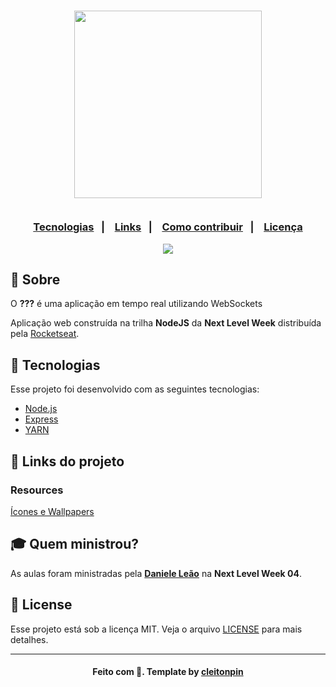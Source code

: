 <h3 align="center">
    <img width="300px" src="https://i.imgur.com/JkVMEgs.png">
    <br><br>
    <p align="center">
      <a href="#-tecnologias">Tecnologias</a>&nbsp;&nbsp;&nbsp;|&nbsp;&nbsp;&nbsp;
      <a href="#-links-do-projeto">Links</a>&nbsp;&nbsp;&nbsp;|&nbsp;&nbsp;&nbsp;
      <a href="#-como-contribuir">Como contribuir</a>&nbsp;&nbsp;&nbsp;|&nbsp;&nbsp;&nbsp;
      <a href="#-license">Licença</a>
  </p>

</h3>
<p align="center">
  <a href="https://rocketseat.com.br">
    <img src="https://i.imgur.com/1o7urkT.png">
  </a>
</p>

## 🔖 Sobre

O <strong>???</strong> é uma aplicação em tempo real utilizando WebSockets

Aplicação web construída na trilha <strong>NodeJS</strong> da <strong>Next Level Week</strong> distribuída pela [Rocketseat](https://rocketseat.com.br/).

## 🚀 Tecnologias

Esse projeto foi desenvolvido com as seguintes tecnologias:

- [Node.js](https://nodejs.org/en/)
- [Express](https://expressjs.com/pt-br/)
- [YARN](https://yarnpkg.com/)

## 🔗 Links do projeto

### Resources
[Ícones e Wallpapers](https://drive.google.com/drive/folders/11fxy_LmTD6S1FGTQbeu47QPLzvyuEGSs)

## 🎓 Quem ministrou?

As aulas foram ministradas pela **[Daniele Leão](https://github.com/danileao)** na **Next Level Week 04**.

## 📝 License

Esse projeto está sob a licença MIT. Veja o arquivo [LICENSE](LICENSE) para mais detalhes.

---

<h4 align="center">
    Feito com 💜. Template by <a href="https://github.com/cleitonpin" target="_blank">cleitonpin</a>
</h4>